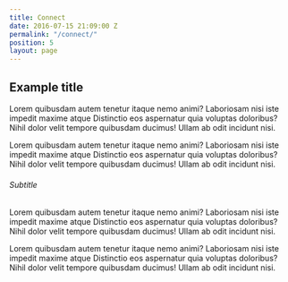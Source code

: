 ```yaml
---
title: Connect
date: 2016-07-15 21:09:00 Z
permalink: "/connect/"
position: 5
layout: page
---
```


<div class="Page-title">
  <h2>Example title</h2>
</div>

Lorem quibusdam autem tenetur itaque nemo animi? Laboriosam nisi iste impedit maxime atque Distinctio eos aspernatur quia voluptas doloribus? Nihil dolor velit tempore quibusdam ducimus! Ullam ab odit incidunt nisi.

Lorem quibusdam autem tenetur itaque nemo animi? Laboriosam nisi iste impedit maxime atque Distinctio eos aspernatur quia voluptas doloribus? Nihil dolor velit tempore quibusdam ducimus! Ullam ab odit incidunt nisi.

###### Subtitle
Lorem quibusdam autem tenetur itaque nemo animi? Laboriosam nisi iste impedit maxime atque Distinctio eos aspernatur quia voluptas doloribus? Nihil dolor velit tempore quibusdam ducimus! Ullam ab odit incidunt nisi.

Lorem quibusdam autem tenetur itaque nemo animi? Laboriosam nisi iste impedit maxime atque Distinctio eos aspernatur quia voluptas doloribus? Nihil dolor velit tempore quibusdam ducimus! Ullam ab odit incidunt nisi.


